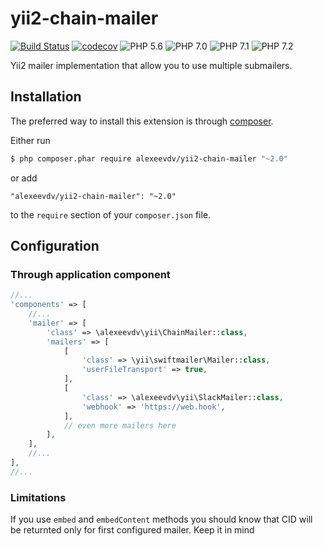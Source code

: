 # yii2-chain-mailer

[![Build Status](https://travis-ci.org/alexeevdv/yii2-chain-mailer.svg?branch=master)](https://travis-ci.org/alexeevdv/yii2-chain-mailer)
[![codecov](https://codecov.io/gh/alexeevdv/yii2-chain-mailer/branch/master/graph/badge.svg)](https://codecov.io/gh/alexeevdv/yii2-chain-mailer) 
![PHP 5.6](https://img.shields.io/badge/PHP-5.6-green.svg) 
![PHP 7.0](https://img.shields.io/badge/PHP-7.0-green.svg) 
![PHP 7.1](https://img.shields.io/badge/PHP-7.1-green.svg) 
![PHP 7.2](https://img.shields.io/badge/PHP-7.2-green.svg)


Yii2 mailer implementation that allow you to use multiple submailers.

## Installation

The preferred way to install this extension is through [composer](https://getcomposer.org/download/).

Either run

```bash
$ php composer.phar require alexeevdv/yii2-chain-mailer "~2.0"
```

or add

```
"alexeevdv/yii2-chain-mailer": "~2.0"
```

to the ```require``` section of your `composer.json` file.

## Configuration

### Through application component
```php
//...
'components' => [
    //...
    'mailer' => [
        'class' => \alexeevdv\yii\ChainMailer::class,
        'mailers' => [
            [
                'class' => \yii\swiftmailer\Mailer::class,
                'userFileTransport' => true,
            ],
            [
                'class' => \alexeevdv\yii\SlackMailer::class,
                'webhook' => 'https://web.hook',
            ],
            // even more mailers here
        ],
    ],
    //...
],
//...
```

### Limitations 

If you use `embed` and `embedContent` methods you should know that CID will be returnted only for first configured mailer. Keep it in mind 
